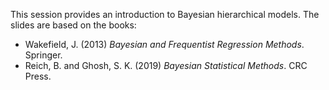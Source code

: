 This session provides an introduction to Bayesian hierarchical models. The slides are based on the books:

- Wakefield, J. (2013) _Bayesian and Frequentist Regression Methods_. Springer.
- Reich, B. and Ghosh, S. K. (2019) _Bayesian Statistical Methods_. CRC Press.

